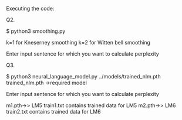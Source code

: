 Executing the code:

Q2.

$ python3 smoothing.py  <k> <path to corpus>
 
k=1 for Kneserney smoothing
k=2 for Witten bell smoothing

Enter input sentence for which you want to calculate perplexity


Q3.

$ python3 neural_language_model.py ../models/trained_nlm.pth
trained_nlm.pth ->required model

Enter input sentence for which you want to calculate perplexity

m1.pth->> LM5
train1.txt contains trained data for LM5
m2.pth->> LM6
train2.txt contains trained data for LM6
